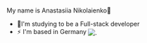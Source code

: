 ### <div align="center">
My name is Anastasiia Nikolaienko🌝
</div>  

- 🌱I'm studying to be a Full-stack developer   
- ⚡ I'm based in Germany                                 <img src="https://github.com/user-attachments/assets/bd7f2855-5bd0-4a34-b473-5512062576ec" alt="." align="center" />

